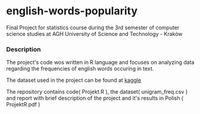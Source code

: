 # english-words-popularity

Final Project for statistics course during the 3rd semester of computer science studies at AGH University of Science and Technology - Kraków

### Description

The project's code wos written in R language and focuses on analyzing data regarding the frequencies of english words occuring in text.

The dataset used in the project can be found at [kaggle](https://www.kaggle.com/datasets/rtatman/english-word-frequency)

The repository contains code( Projekt.R ), the dataset( unigram_freq.csv ) and report with brief description of the project and it's results in Polish ( ProjektR.pdf )
